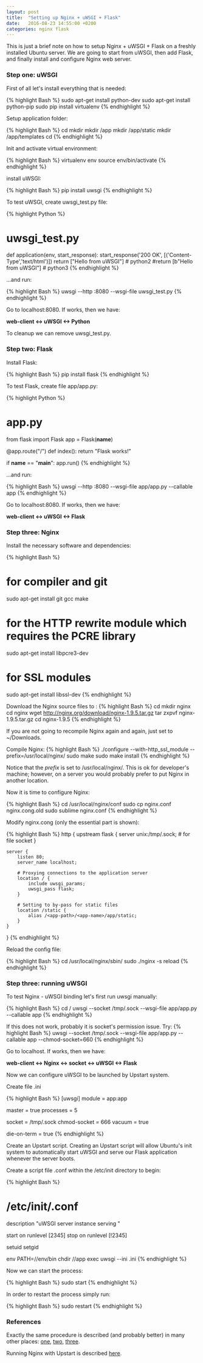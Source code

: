 ```yaml
---
layout: post
title:  "Setting up Nginx + uWSGI + Flask"
date:   2016-08-23 14:55:00 +0200
categories: nginx flask
---
```

This is just a brief note on how to setup Nginx + uWSGI + Flask on a freshly installed Ubuntu server.
We are going to start from uWSGI, then add Flask, and finally install and configure Nginx web server. 

<!--more-->

### Step one: uWSGI

First of all let's install everything that is needed:

{% highlight Bash %}
sudo apt-get install python-dev
sudo apt-get install python-pip
sudo pip install virtualenv
{% endhighlight %}

Setup application folder:

{% highlight Bash %}
cd <app-path>
mkdir <app-name>
mkdir <app-name>/app
mkdir <app-name>/app/static
mkdir <app-name>/app/templates
cd <app-name>
{% endhighlight %}

Init and activate virtual environment:

{% highlight Bash %}
virtualenv env
source env/bin/activate
{% endhighlight %}

install uWSGI:

{% highlight Bash %}
pip install uwsgi
{% endhighlight %}

To test uWSGI, create uwsgi_test.py file:

{% highlight Python %}
# uwsgi_test.py
def application(env, start_response):
     start_response('200 OK', [('Content-Type','text/html')])
     return ["Hello from uWSGI"] # python2
     #return [b"Hello from uWSGI"] # python3
{% endhighlight %}

...and run:

{% highlight Bash %}
uwsgi --http :8080 --wsgi-file uwsgi_test.py
{% endhighlight %}

Go to localhost:8080.
If works, then we have:

**web-client <-> uWSGI <-> Python**

To cleanup we can remove uwsgi_test.py.


### Step two: Flask

Install Flask:

{% highlight Bash %}
pip install flask
{% endhighlight %}

To test Flask, create file app/app.py:

{% highlight Python %}
# app.py
from flask import Flask
app = Flask(__name__)

@app.route("/")
def index():
     return "Flask works!"

if __name__ == "__main__":
     app.run()
{% endhighlight %}

...and run:

{% highlight Bash %}
uwsgi --http :8080 --wsgi-file app/app.py --callable app
{% endhighlight %}

Go to localhost:8080.
If works, then we have: 

**web-client <-> uWSGI <-> Flask**


### Step three: Nginx

Install the necessary software and dependencies:

{% highlight Bash %}
# for compiler and git
sudo apt-get install git gcc make
# for the HTTP rewrite module which requires the PCRE library
sudo apt-get install libpcre3-dev
# for SSL modules
sudo apt-get install libssl-dev
{% endhighlight %}

Download the Nginx source files to <nginx-src>:
{% highlight Bash %}
cd <nginx-src>
mkdir nginx
cd nginx
wget http://nginx.org/download/nginx-1.9.5.tar.gz
tar zxpvf nginx-1.9.5.tar.gz
cd nginx-1.9.5
{% endhighlight %}

If you are not going to recompile Nginx again and again, just set <nginx-src> to ~/Downloads.

Compile Nginx:
{% highlight Bash %}
./configure --with-http_ssl_module --prefix=/usr/local/nginx/
sudo make
sudo make install
{% endhighlight %}

Notice that the *prefix* is set to /usr/local/nginx/. This is ok for developer's machine; however, on a server you would probably prefer to put Nginx in another location.

Now it is time to configure Nginx:

{% highlight Bash %}
cd /usr/local/nginx/conf
sudo cp nginx.conf nginx.cong.old
sudo sublime nginx.conf
{% endhighlight %}

Modify nginx.cong (only the essential part is shown):

{% highlight Bash %}
http {
    upstream flask {
        server unix:/tmp/<app-name>.sock;  # for file socket
    }

    server {
        listen 80;
        server_name localhost;

        # Proxying connections to the application server
        location / {
            include uwsgi_params;
            uwsgi_pass flask;
        }

        # Setting to by-pass for static files
        location /static {
            alias /<app-path>/<app-name>/app/static;
        }
    }
}
{% endhighlight %}

Reload the config file:

{% highlight Bash %}
cd /usr/local/nginx/sbin/
sudo ./nginx -s reload
{% endhighlight %}


### Step three: running uWSGI

To test Nginx - uWSGI binding let's first run uwsgi manually:

{% highlight Bash %}
cd <app-path>/<app-name>
uwsgi --socket /tmp/<app-name>.sock --wsgi-file app/app.py --callable app
{% endhighlight %}

If this does not work, probably it is socket's permission issue. Try:
{% highlight Bash %}
uwsgi --socket /tmp/<app-name>.sock --wsgi-file app/app.py --callable app --chmod-socket=660
{% endhighlight %}

Go to localhost.
If works, then we have: 

**web-client <-> Nginx <-> socket <-> uWSGI <-> Flask**

Now we can configure uWSGI to be launched by Upstart system.

Create file <app-name>.ini

{% highlight Bash %}
[uwsgi]
module = app:app

master = true
processes = 5

socket = /tmp/<app-name>.sock
chmod-socket = 666
vacuum = true

die-on-term = true
{% endhighlight %}

Create an Upstart script. Creating an Upstart script will allow Ubuntu's init system to automatically start uWSGI and serve our Flask application whenever the server boots.

Create a script file <app-name>.conf within the /etc/init directory to begin:

{% highlight Bash %}
# /etc/init/<app-name>.conf
description "uWSGI server instance serving <app-name>"

start on runlevel [2345]
stop on runlevel [!2345]

setuid <user>
setgid <group>

env PATH=<app-path>/<app-name>/env/bin
chdir <app-path>/<app-name>/app
exec uwsgi --ini <app-name>.ini
{% endhighlight %}

Now we can start the process:

{% highlight Bash %}
sudo start <app-name>
{% endhighlight %}

In order to restart the process simply run:

{% highlight Bash %}
sudo restart <app-name>
{% endhighlight %}


### References
Exactly the same procedure is described (and probably better) in many other places:
[one](https://www.digitalocean.com/community/tutorials/how-to-serve-flask-applications-with-uwsgi-and-nginx-on-ubuntu-14-04),
[two](https://www.digitalocean.com/community/tutorials/how-to-deploy-python-wsgi-applications-using-uwsgi-web-server-with-nginx),
[three](http://uwsgi-docs.readthedocs.io/en/latest/WSGIquickstart.html).

Running Nginx with Upstart is described [here](https://www.nginx.com/resources/wiki/start/topics/examples/ubuntuupstart/#).

